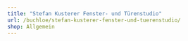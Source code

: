 ```yaml
---
title: "Stefan Kusterer Fenster- und Türenstudio"
url: /buchloe/stefan-kusterer-fenster-und-tuerenstudio/
shop: Allgemein
---
```

